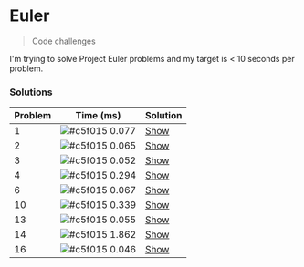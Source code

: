 # Euler
> Code challenges

I'm trying to solve Project Euler problems and my target is < 10 seconds per problem.

### Solutions

| Problem | Time (ms)                                                      | Solution                                                                   |
| ------- | -------------------------------------------------------------- | -------------------------------------------------------------------------- |
| 1       | ![#c5f015](https://placehold.it/15/c5f015/000000?text=+) 0.077 | [Show](https://github.com/hmleal/euler/blob/master/problem-1/solution.py)  |
| 2       | ![#c5f015](https://placehold.it/15/c5f015/000000?text=+) 0.065 | [Show](https://github.com/hmleal/euler/blob/master/problem-2/solution.py)  |
| 3       | ![#c5f015](https://placehold.it/15/c5f015/000000?text=+) 0.052 | [Show](https://github.com/hmleal/euler/blob/master/problem-3/solution.py)  |
| 4       | ![#c5f015](https://placehold.it/15/c5f015/000000?text=+) 0.294 | [Show](https://github.com/hmleal/euler/blob/master/problem-4/solution.py)  |
| 6       | ![#c5f015](https://placehold.it/15/c5f015/000000?text=+) 0.067 | [Show](https://github.com/hmleal/euler/blob/master/problem-6/solution.py)  |
| 10      | ![#c5f015](https://placehold.it/15/c5f015/000000?text=+) 0.339 | [Show](https://github.com/hmleal/euler/blob/master/problem-10/solution.py) |
| 13      | ![#c5f015](https://placehold.it/15/c5f015/000000?text=+) 0.055 | [Show](https://github.com/hmleal/euler/blob/master/problem-13/solution.py) |
| 14      | ![#c5f015](https://placehold.it/15/c5f015/000000?text=+) 1.862 | [Show](https://github.com/hmleal/euler/blob/master/problem-14/solution.py) |
| 16      | ![#c5f015](https://placehold.it/15/c5f015/000000?text=+) 0.046 | [Show](https://github.com/hmleal/euler/blob/master/problem-16/solution.py) |
